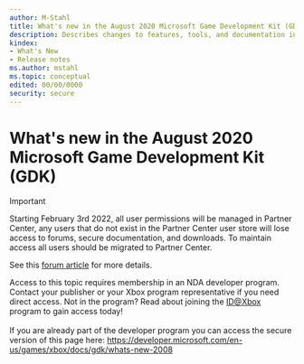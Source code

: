 ```yaml
---
author: M-Stahl
title: What's new in the August 2020 Microsoft Game Development Kit (GDK)
description: Describes changes to features, tools, and documentation in the latest release.
kindex:
- What's New
- Release notes
ms.author: mstahl
ms.topic: conceptual
edited: 00/00/0000
security: secure
---
```


# What's new in the August 2020 Microsoft Game Development Kit (GDK)
> [!IMPORTANT]
> Starting February 3rd 2022, all user permissions will be managed in Partner Center, any users that do not exist in the Partner Center user store will lose access to forums, secure documentation, and downloads. To maintain access all users should be migrated to Partner Center. <p></p>See this <a href="https://forums.xboxlive.com/articles/132187/breaking-change-user-access-for-forums-secure-docu.html">forum article</a> for more details.  

 Access to this topic requires membership in an NDA developer program. Contact your publisher or your Xbox program representative if you need direct access. Not in the program? Read about joining the <a href="https://www.xbox.com/Developers/id">ID@Xbox</a> program to gain access today!  <br/><br/>If you are already part of the developer program you can access the secure version of this page here: <a target="_blank" href="https://developer.microsoft.com/en-us/games/xbox/docs/gdk/whats-new-2008">https://developer.microsoft.com/en-us/games/xbox/docs/gdk/whats-new-2008</a>